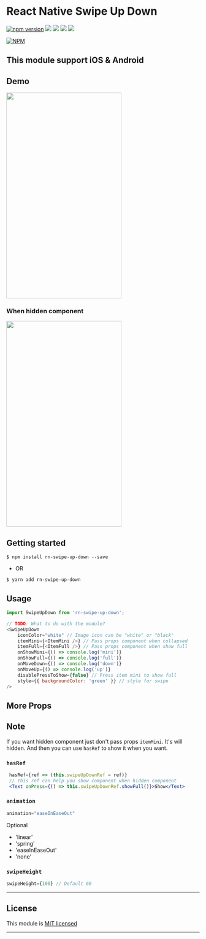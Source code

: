 
# React Native Swipe Up Down 
[![npm version](https://badge.fury.io/js/rn-swipe-up-down.svg)](https://badge.fury.io/js/rn-swipe-up-down) ![](https://img.shields.io/github/issues/shimatai/react-native-swipe-up-down.svg) ![](https://img.shields.io/github/forks/shimatai/react-native-swipe-up-down.svg) ![](https://img.shields.io/github/stars/shimatai/react-native-swipe-up-down.svg) ![](https://img.shields.io/github/license/shimatai/react-native-swipe-up-down.svg)

[![NPM](https://nodei.co/npm/react-native-swipe-up-down.png?downloads=true&stars=true)](https://nodei.co/npm/react-native-swipe-up-down/)
## This module support iOS & Android
## Demo
<img src="https://raw.githubusercontent.com/shimatai/react-native-swipe-up-down/master/demo.gif" data-canonical-src="./demo.gif" width="300" height="536" />

### When hidden component
<img src="https://raw.githubusercontent.com/shimatai/react-native-swipe-up-down/master/demo_hidden_component.gif" data-canonical-src="./demo.gif" width="300" height="536" />

## Getting started

`$ npm install rn-swipe-up-down --save`

- OR

`$ yarn add rn-swipe-up-down`

## Usage
```javascript
import SwipeUpDown from 'rn-swipe-up-down';

// TODO: What to do with the module?
<SwipeUpDown		
	iconColor="white" // Image icon can be "white" or "black"
	itemMini={<ItemMini />} // Pass props component when collapsed
	itemFull={<ItemFull />} // Pass props component when show full
	onShowMini={() => console.log('mini')}
	onShowFull={() => console.log('full')}
	onMoveDown={() => console.log('down')}
	onMoveUp={() => console.log('up')}
	disablePressToShow={false} // Press item mini to show full
	style={{ backgroundColor: 'green' }} // style for swipe
/>
```

## More Props

## Note 

If you want hidden component just don't pass props `itemMini`. It's will hidden. And then you can use `hasRef` to show it when you want.

### `hasRef` 
```jsx
 hasRef={ref => (this.swipeUpDownRef = ref)} 
 // This ref can help you show component when hidden component
 <Text onPress={() => this.swipeUpDownRef.showFull()}>Show</Text>
```

### `animation`

```jsx
animation="easeInEaseOut" 
```
Optional 

* 'linear' 
* 'spring' 
* 'easeInEaseOut' 
* 'none'

### `swipeHeight` 
```jsx
swipeHeight={100} // Default 60
```
---

## License

This module is [MIT licensed](./LICENSE)

---
  
